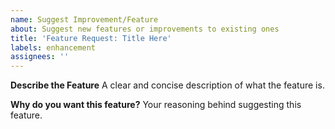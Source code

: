 ```yaml
---
name: Suggest Improvement/Feature
about: Suggest new features or improvements to existing ones
title: 'Feature Request: Title Here'
labels: enhancement
assignees: ''
---
```


**Describe the Feature**
A clear and concise description of what the feature is.

**Why do you want this feature?**
Your reasoning behind suggesting this feature.
